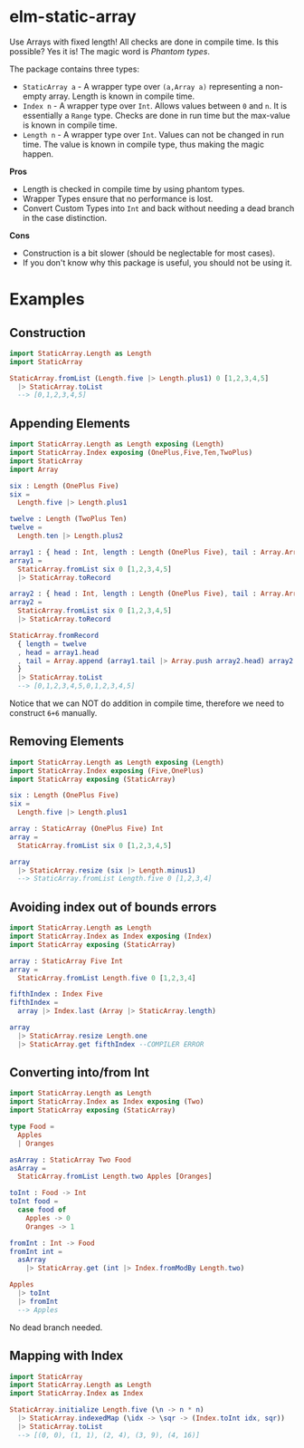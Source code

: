 # elm-static-array

Use Arrays with fixed length! All checks are done in compile time. Is this possible? Yes it is!
The magic word is _Phantom types_.

The package contains three types:

* `StaticArray a` - A wrapper type over `(a,Array a)` representing a non-empty array. Length is known in compile time.
* `Index n` - A wrapper type over `Int`. Allows values between `0` and `n`. It is essentially a `Range` type. Checks are done in run time but the max-value is known in compile time.
* `Length n` - A wrapper type over `Int`. Values can not be changed in run time. The value is known in compile type, thus making the magic happen.

**Pros**

* Length is checked in compile time by using phantom types.
* Wrapper Types ensure that no performance is lost.
* Convert Custom Types into `Int` and back without needing a dead branch in the case distinction.

**Cons**

* Construction is a bit slower (should be neglectable for most cases).
* If you don't know why this package is useful, you should not be using it.


# Examples

## Construction

```elm
import StaticArray.Length as Length
import StaticArray

StaticArray.fromList (Length.five |> Length.plus1) 0 [1,2,3,4,5]
  |> StaticArray.toList
  --> [0,1,2,3,4,5]
```


## Appending Elements

```elm
import StaticArray.Length as Length exposing (Length)
import StaticArray.Index exposing (OnePlus,Five,Ten,TwoPlus)
import StaticArray
import Array

six : Length (OnePlus Five)
six =
  Length.five |> Length.plus1

twelve : Length (TwoPlus Ten)
twelve =
  Length.ten |> Length.plus2

array1 : { head : Int, length : Length (OnePlus Five), tail : Array.Array Int }
array1 =
  StaticArray.fromList six 0 [1,2,3,4,5]
  |> StaticArray.toRecord

array2 : { head : Int, length : Length (OnePlus Five), tail : Array.Array Int }
array2 =
  StaticArray.fromList six 0 [1,2,3,4,5]
  |> StaticArray.toRecord

StaticArray.fromRecord
  { length = twelve
  , head = array1.head
  , tail = Array.append (array1.tail |> Array.push array2.head) array2.tail
  }
  |> StaticArray.toList
  --> [0,1,2,3,4,5,0,1,2,3,4,5]
```

Notice that we can NOT do addition in compile time, therefore we need to construct `6+6` manually.

## Removing Elements

```elm
import StaticArray.Length as Length exposing (Length)
import StaticArray.Index exposing (Five,OnePlus)
import StaticArray exposing (StaticArray)

six : Length (OnePlus Five)
six =
  Length.five |> Length.plus1

array : StaticArray (OnePlus Five) Int
array =
  StaticArray.fromList six 0 [1,2,3,4,5]

array
  |> StaticArray.resize (six |> Length.minus1)
  --> StaticArray.fromList Length.five 0 [1,2,3,4]
```

## Avoiding index out of bounds errors

```elm
import StaticArray.Length as Length
import StaticArray.Index as Index exposing (Index)
import StaticArray exposing (StaticArray)

array : StaticArray Five Int
array =
  StaticArray.fromList Length.five 0 [1,2,3,4]

fifthIndex : Index Five
fifthIndex =
  array |> Index.last (Array |> StaticArray.length)

array
  |> StaticArray.resize Length.one
  |> StaticArray.get fifthIndex --COMPILER ERROR
```

## Converting into/from Int

```elm
import StaticArray.Length as Length
import StaticArray.Index as Index exposing (Two)
import StaticArray exposing (StaticArray)

type Food =
  Apples
  | Oranges

asArray : StaticArray Two Food
asArray =
  StaticArray.fromList Length.two Apples [Oranges]

toInt : Food -> Int
toInt food =
  case food of
    Apples -> 0
    Oranges -> 1

fromInt : Int -> Food
fromInt int =
  asArray
    |> StaticArray.get (int |> Index.fromModBy Length.two)

Apples
  |> toInt
  |> fromInt
  --> Apples
```

No dead branch needed.  

## Mapping with Index

```elm
import StaticArray 
import StaticArray.Length as Length
import StaticArray.Index as Index

StaticArray.initialize Length.five (\n -> n * n)
  |> StaticArray.indexedMap (\idx -> \sqr -> (Index.toInt idx, sqr))
  |> StaticArray.toList
  --> [(0, 0), (1, 1), (2, 4), (3, 9), (4, 16)]
```

